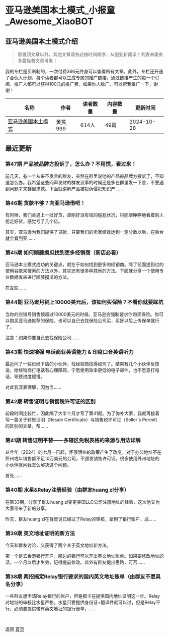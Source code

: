 # 亚马逊美国本土模式_小报童_Awesome_XiaoBOT

## 亚马逊美国本土模式介绍
> 除置顶文章以外，其他文章请务必按时间顺序，从旧到新阅读！列表末尾有多篇免费文章可看！    
    
我的专栏是买断制的，一次付费366元终身可以查看所有文章。此外，专栏还开通了合伙人计划，每个读者都可以生成专属的推广链接，通过链接产生的每一个订阅，推广人都可以获得100元的推广费，如果你人脉广，可以帮我推广一下，谢谢！  
  


|名称|作者|读者数量|内容数量|更新时间|
|---|---|---|---|---|
|[亚马逊美国本土模式](https://xiaobot.net/p/Berichman?refer=9c3f1c95-a052-465a-9902-f6d75080262a)|黄芪999|614人|49篇|2024-10-28|

## 最近更新
### 第47期 产品被品牌方投诉了，怎么办？不用慌，看过来！

前几天，有一个从来不发言的群友，突然在群里说他的产品被品牌方投诉了，不知道怎么办。我希望这些闷声发财的群友没事的时候还是多在群里发一下言，不要遇到问题才来群里求救。下面就讲解产品被投诉侵犯知识产......

### 第46期 货款不够？向亚马逊借吧！

有时候，我们会遇上一批好货，却刚好没有钱的尴尬状况，只能眼睁睁地看着别人抢走好货，感觉亏了几个亿。

其实，亚马逊为我们提供了贷款，只要我们的卖家绩效达到一定分数以后，在后台就会看到亚......

### 第45期 如何顺藤摸瓜找到更多经销商（新店必看）

亚马逊本土模式成功的关键点，就在于如何找到更多的经销商。除了前面提到过的使用谷歌来搜索的方法以外，其实还有很多种其他的方法。下面就分享一个使用专业数据库来进行顺藤摸瓜的方法。

在互联......

### 第44期 亚马逊月销上10000美元后，该如何买保险？不看你就要踩坑

当你的店铺月销售额超过10000美元的时候，亚马逊会强制要求你购买保险。你可以购买亚马逊推荐的保险，也可以自己去找保险公司买，买好以后上传保单就行了。

注意：如果你要自己去找保险公司......

### 第43期 快速增强 电话商业英语能力 & 印度口音英语听力

最近问了一些已经下店的小伙伴，找经销商找得如何了。结果有几个小伙伴反馈说，给经销商打电话有心理障碍，宁愿使用效率更低的电子邮件，也不愿意打电话，导致进度缓慢。

对此我深表理解，因为当......

### 第42期 转售证明与销售税许可证的区别

前段时间比较忙，因此隔了大半个月才写了第41期。为了弥补大家，我就再接着写一篇关于转售证明（Resale
Certificate）与销售税许可证（Seller's Permit）的区别的文章，帮......

### 第41期 转售证明平替——多辖区免税表格的来源与用法详解

从今年（2024）的七月一日起，怀俄明州的政策产生了改变，对于办公地址不在怀州或年销售额不足10万美元的公司，不颁发销售许可证。很多使用外州地址的小伙伴就问我怎么解决这个问题。

首先......

### 第40期 水星&Relay注册经验（由群友huang zl分享）

在第33期，分享了群友huang zl变更美国LLC公司注册地址的经验，这次他又为大家带来了新的分享。

昨天，群友huang zl在群里说已经过了Relay的审核，拿到了银行账户，成......

### 第39期 英文地址证明的新方法

今天和群友讨论，又获得了两个关于英文地址新方法。

第一个是去香港银行开户，那边的银行可以开出英文地址账单。如果要修改地址的话，一个月以后才生效，记得提前修改。此外有群友提出思路，可否......

### 第38期 两招搞定Relay银行要求的国内英文地址账单（由群友不愿具名分享）

一些群友想申请Relay银行的账户，但是都卡在提供国内地址证明这一步。Relay对地址的审核比水星严格。水星只要提供身份证+翻译件就可以过，但是Relay不行，必须要提供带有英文地址的银行账单，......


<a href="https://github.com/Reno9527/awesome-xiaobot" style="color: white; text-decoration: none;">awesome-xiaobot</a>

返回 [首页](../README.md)
